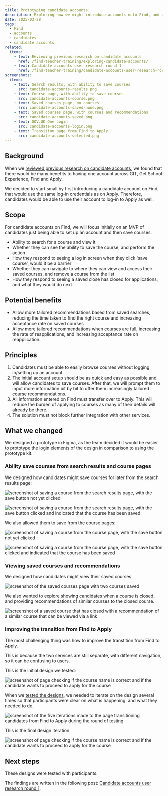 ```yaml
---
title: Prototyping candidate accounts
description: Exploring how we might introduce accounts onto Find, and allow candidates to save courses for later.
date: 2025-03-28
tags:
  - Find
  - accounts
  - candidates
  - candidate accounts
related:
  items:
    - text: Reviewing previous research on candidate accounts
      href: /find-teacher-training/exploring-candidate-accounts/
    - text: Candidate accounts user research round 1
      href: /find-teacher-training/candidate-accounts-user-research-round-1/
screenshots:
  items:
    - text: Search results, with ability to save courses
      src: candidate-accounts-results.png
    - text: Course page, with ability to save courses
      src: candidate-accounts-course.png
    - text: Saved courses page, no courses
      src: candidate-accounts-saved-none.png
    - text: Saved courses page, with courses and recommendations
      src: candidate-accounts-saved.png
    - text: GOV.UK One Login
      src: candidate-accounts-login.png
    - text: Transition page from Find to Apply
      src: candidate-accounts-selected.png
---
```


## Background

When we [reviewed previous research on candidate accounts](/find-teacher-training/exploring-candidate-accounts/), we found that there would be many benefits to having one account across GIT, Get School Experience, Find and Apply.

We decided to start small by first introducing a candidate account on Find, that would use the same log-in credentials as on Apply. Therefore, candidates would be able to use their account to log-in to Apply as well.

## Scope

For candidate accounts on Find, we will focus initially on an MVP of candidates just being able to set up an account and then save courses.

- Ability to search for a course and view it
- Whether they can see the ability to save the course, and perform the action
- How they respond to seeing a log in screen when they click 'save course', would it be a barrier
- Whether they can navigate to where they can view and access their saved courses, and remove a course from the list
- How they respond to seeing a saved close has closed for applications, and what they would do next

## Potential benefits

- Allow more tailored recommendations based from saved searches, reducing the time taken to find the right course and increasing acceptance rate on saved courses
- Allow more tailored recommendations when courses are full, increasing the rate of reapplications, and increasing acceptance rate on reapplication.

## Principles

1. Candidates must be able to easily browse courses without logging in/setting up an account.
2. The initial account setup should be as quick and easy as possible and will allow candidates to save courses. After that, we will prompt them to input more information bit by bit to offer them increasingly tailored course recommendations.
3. All information entered on Find must transfer over to Apply. This will reduce the burden of applying to courses as many of their details will already be there.
4. The solution must not block further integration with other services.

## What we changed

We designed a prototype in Figma, as the team decided it would be easier to prototype the login elements of the design in comparison to using the prototype kit.

### Ability save courses from search results and course pages

We designed how candidates might save courses for later from the search results page:

![screenshot of saving a course from the search results page, with the save button not yet clicked](candidate-accounts-saving1.png)

![screenshot of saving a course from the search results page, with the save button clicked and indicated that the course has been saved](candidate-accounts-saving2.png)

We also allowed them to save from the course pages:

![screenshot of saving a course from the course page, with the save button not yet clicked](candidate-accounts-saving3.png)

![screenshot of saving a course from the course page, with the save button clicked and indicated that the course has been saved](candidate-accounts-saving4.png)

### Viewing saved courses and recommendations

We designed how candidates might view their saved courses.

![screenshot of the saved courses page with two courses saved](candidate-accounts-saved-view1.png)

We also wanted to explore showing candidates when a course is closed, and providing recommendations of similar courses to the closed course.

![screenshot of a saved course that has closed with a recommendation of a similar course that can be viewed via a link](candidate-accounts-saved-view2.png)

### Improving the transition from Find to Apply

The most challenging thing was how to improve the transtition from Find to Apply.

This is because the two services are still separate, with different navigation, so it can be confusing to users.

This is the initial design we tested:

![screenshot of page checking if the course name is correct and if the candidate wants to proceed to apply for the course](candidate-accounts-selected-first.png)

When we [tested the designs](/find-teacher-training/candidate-accounts-user-research-round-1/0), we needed to iterate on the design several times so that participants were clear on what is happening, and what they needed to do.

![screenshot of the five iterations made to the page transitioning candidates from Find to Apply during the round of testing](candidate-accounts-selected-iterations.png)

This is the final design iteration.

![screenshot of page checking if the course name is correct and if the candidate wants to proceed to apply for the course](candidate-accounts-selected.png)

## Next steps

These designs were tested with participants.

The findings are written in the following post: [Candidate accounts user research round 1](/find-teacher-training/candidate-accounts-user-research-round-1/).
